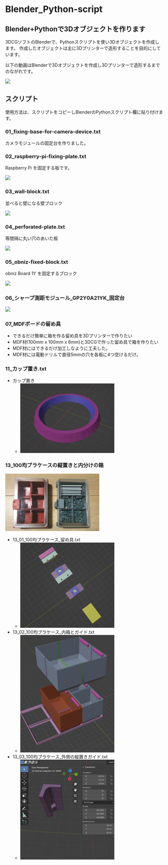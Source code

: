 # Blender_Python-script

## Blender+Pythonで3Dオブジェクトを作ります

3DCGソフトのBlenderで、Pythonスクリプトを使い3Dオブジェクトを作成します。
作成したオブジェクトは主に3Dプリンターで造形することを目的にしています。

以下の動画はBlenderで3Dオブジェクトを作成し3Dプリンターで造形するまでのながれです。

[![](https://img.youtube.com/vi/-drzycYZWME/0.jpg)](https://www.youtube.com/watch?v=-drzycYZWME)

## スクリプト

使用方法は、スクリプトをコピーしBlenderのPythonスクリプト欄に貼り付けます。

### 01_fixing-base-for-camera-device.txt

カメラモジュールの固定台を作りました。

### 02_raspberry-pi-fixing-plate.txt

Raspberry Pi を固定する板です。

[![](https://img.youtube.com/vi/P0PMpqHBn6A/0.jpg)](https://www.youtube.com/watch?v=P0PMpqHBn6A)

### 03_wall-block.txt

並べると壁になる壁ブロック

[![](https://img.youtube.com/vi/JA5SUrXDHaU/0.jpg)](https://www.youtube.com/watch?v=JA5SUrXDHaU)

### 04_perforated-plate.txt

等間隔に丸い穴のあいた板

[![](https://img.youtube.com/vi/N5YkuJW_tWA/0.jpg)](https://www.youtube.com/watch?v=N5YkuJW_tWA)

### 05_obniz-fixed-block.txt

obniz Board 1Y を固定するブロック

[![](https://img.youtube.com/vi/69W80aoWBDo/0.jpg)](https://www.youtube.com/watch?v=69W80aoWBDo)

### 06_シャープ測距モジュール_GP2Y0A21YK_固定台

[![](https://img.youtube.com/vi/OLfkQzVu7Ro/0.jpg)](https://www.youtube.com/watch?v=OLfkQzVu7Ro)


### 07_MDFボードの留め具

- できるだけ簡単に箱を作る留め具を3Dプリンターで作りたい
- MDF材(100mm x 100mm x 6mm)と3DCGで作った留め具で箱を作りたい
- MDF材にはできるだけ加工しなように工夫した。
- MDF材には電動ドリルで直径5mmの穴を各板に4つ空けるだけ。


### 11_カップ置き.txt

- カップ置き
    - <img src="./parts/11_cupholder.png" width="300">

### 13_100均プラケースの縦置きと内分けの箱

<img src="./parts/13_00_01.png" width="300">

- 13_01_100均プラケース_留め具.txt
    - <img src="./parts/13_01_01.png" width="300">
- 13_02_100均プラケース_内箱とガイド.txt
    - <img src="./parts/13_02_01.png" width="300">
- 13_03_100均プラケース_外側の縦置きガイド.txt
    - <img src="./parts/13_03_01.png" width="300">
